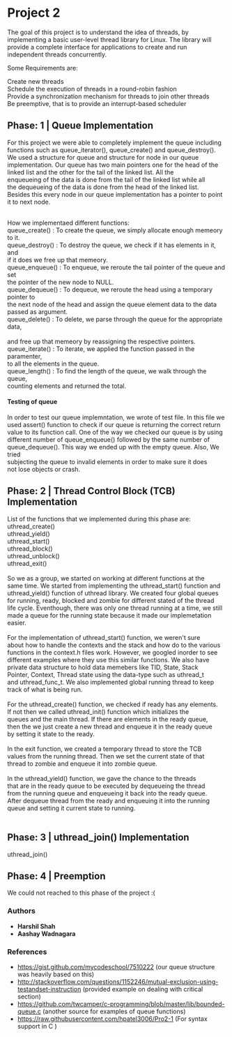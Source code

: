 # Project 2

The goal of this project is to understand the idea of threads, by <br />
implementing a basic user-level thread library for Linux. The library will  <br />
provide a complete interface for applications to create and run  <br />
independent threads concurrently.<br />

Some Requirements are:<br />

Create new threads<br />
Schedule the execution of threads in a round-robin fashion  <br />
Provide a synchronization mechanism for threads to join other threads  <br />
Be preemptive, that is to provide an interrupt-based scheduler  <br />

## Phase: 1 | Queue Implementation

For this project we were able to completely implement the queue including  <br />
functions such as queue_iterator(), queue_create() and queue_destroy(). <br />
We used a structure for queue and structure for node in our queue  <br />
implementation. Our queue has two main pointers one for the head of the  <br /> 
linked list and the other for the tail of the linked list. All the  <br /> 
enqueueing of the data is done from the tail of the linked list while all  <br />
the dequeueing of the data is done from the head of the linked list.  <br />
Besides this every node in our queue implementation has a pointer to point <br /> 
it to next node.   <br />
 <br />

How we implementaed different functions: <br />
queue_create() : To create the queue, we simply allocate enough memeory to it. <br /> 
queue_destroy() : To destroy the queue, we check if it has elements in it, and <br /> 
if it does we free up that memeory. <br /> 
queue_enqueue() : To enqueue, we reroute the tail pointer of the queue and set <br /> 
the pointer of the new node to NULL. <br /> 
queue_dequeue() : To dequeue, we reroute the head using a temporary pointer to <br /> 
the next node of the head and assign the queue element data to the data <br /> 
passed as argument. <br /> 
queue_delete() : To delete, we parse through the queue for the appropriate data, <br />  
and free up that memeory by reassigning the respective pointers. <br /> 
queue_iterate() : To iterate, we applied the function passed in the paramenter, <br /> 
to all the elements in the queue. <br /> 
queue_length() : To find the length of the queue, we walk through the queue, <br /> 
counting elements and returned the total. <br /> 

#### Testing of queue
In order to test our queue implemntation, we wrote of test file. In this file we <br /> 
used assert() function to check if our queue is returning the correct return <br />
value to its function call. One of the way we checked our queue is by using <br />
different number of queue_enqueue() followed by the same number of <br />
queue_dequeue(). This way we ended up with the empty queue. Also, We tried <br />
subjecting the queue to invalid elements in order to make sure it does <br />
not lose objects or crash. <br /> 


## Phase: 2 | Thread Control Block (TCB) Implementation 

List of the functions that we implemented during this phase are: <br />
uthread_create() <br />
uthread_yield() <br />
uthread_start() <br />
uthread_block() <br />
uthread_unblock() <br />
uthread_exit() <br />
<br />
So we as a group, we started on working at different functions at the <br />
same time. We started from implementing the uthread_start() function and <br />
uthread_yield() function of uthread library. We created four global queues <br />
for running, ready, blocked and zombie for different stated of the thread <br />
life cycle. Eventhough, there was only one thread running at a time, we still <br />
made a queue for the running state because it made our implemetation easier. <br />
<br />
For the implementation of uthread_start() function, we weren't sure <br />
about how to handle the contexts and the stack and how do to the various <br />
functions in the context.h files work. However, we googled inorder to see <br />
different examples where they use this similar functions. We also have <br />
private data structure to hold data memebers like TID, State, Stack <br />
Pointer, Context, Thread state using the data-type such as uthread_t <br />
and uthread_func_t. We also implemented global running thread to keep <br />
track of what is being run. <br />
<br />
For the uthread_create() function, we checked if ready has any elements.<br /> 
If not then we called uthread_init() function which initializes the <br />
queues and the main thread. If there are elements in the ready queue, <br />
then the we just create a new thread and enqueue it in the ready queue <br />
by setting it state to the ready. <br />
<br />
In the exit function, we created a temporary thread to store the TCB <br />
values from the running thread. Then we set the current state of that <br />
thread to zombie and enqueue it into zombie queue.<br />
<br />
In the uthread_yield() function, we gave the chance to the threads <br />
that are in the ready queue to be executed by dequeueing the thread <br />
from the running queue and enqueueing it back into the ready queue. <br />
After dequeue thread from the ready and enqueuing it into the running <br />
queue and setting it current state to running.<br />
<br />

## Phase: 3 | uthread_join() Implementation 

uthread_join()

## Phase: 4 | Preemption

We could not reached to this phase of the project :(

### Authors

* **Harshil Shah** 
* **Aashay Wadnagara** 

### References

- https://gist.github.com/mycodeschool/7510222 (our queue structure was heavily based on this)
- http://stackoverflow.com/questions/1152246/mutual-exclusion-using-testandset-instruction (provided example on dealing with critical section)
- https://github.com/twcamper/c-programming/blob/master/lib/bounded-queue.c (another source for examples of queue functions)
- https://raw.githubusercontent.com/hpatel3006/Pro2-1 (For syntax support in C )
 
